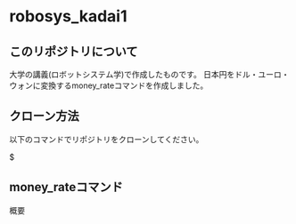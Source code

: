 # robosys_kadai1

## このリポジトリについて
大学の講義(ロボットシステム学)で作成したものです。
日本円をドル・ユーロ・ウォンに変換するmoney_rateコマンドを作成しました。
## クローン方法
以下のコマンドでリポジトリをクローンしてください。

$ 
## money_rateコマンド
概要
